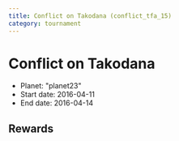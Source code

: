 ```yaml
---
title: Conflict on Takodana (conflict_tfa_15)
category: tournament
---
```

# Conflict on Takodana

  * Planet: "planet23"
  * Start date: 2016-04-11
  * End date: 2016-04-14

## Rewards

